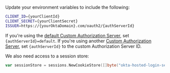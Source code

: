 Update your environment variables to include the following:

```bash
CLIENT_ID={yourClientId}
CLIENT_SECRET={yourClientSecret}
ISSUER=https://{yourOktaDomain}.com/oauth2/{authServerId}
```

If you're using the [default Custom Authorization Server](/docs/concepts/auth-servers/#default-custom-authorization-server), set `{authServerId}=default`. If you're using another [Custom Authorization Server](/docs/concepts/auth-servers/#custom-authorization-server), set `{authServerId}` to the custom Authorization Server ID.

We also need access to a session store:

```go
var sessionStore = sessions.NewCookieStore([]byte("okta-hosted-login-session-store"))
```

